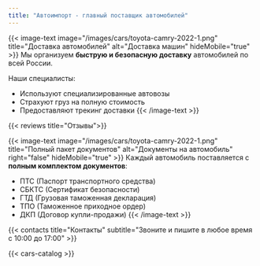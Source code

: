 ```yaml
---
title: "Автоимпорт - главный поставщик автомобилей"
---
```


{{< image-text image="/images/cars/toyota-camry-2022-1.png" title="Доставка автомобилей" alt="Доставка машин" hideMobile="true" >}}
Мы организуем **быструю и безопасную доставку** автомобилей по всей России.

Наши специалисты:
- Используют специализированные автовозы
- Страхуют груз на полную стоимость
- Предоставляют трекинг доставки
{{< /image-text >}}


{{< reviews
        title="Отзывы">}}


{{< image-text image="/images/cars/toyota-camry-2022-1.png" title="Полный пакет документов" alt="Документы на автомобиль" right="false" hideMobile="true" >}}
Каждый автомобиль поставляется с **полным комплектом документов**:

- ПТС (Паспорт транспортного средства)
- СБКТС (Сертификат безопасности)
- ГТД (Грузовая таможенная декларация)
- ТПО (Таможенное приходное ордер)
- ДКП (Договор купли-продажи)
{{< /image-text >}}


{{< contacts
        title="Контакты"
        subtitle="Звоните и пишите в любое время с 10:00 до 17:00" >}}


{{< cars-catalog >}}
